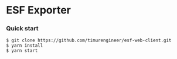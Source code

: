 # ESF Exporter
### Quick start

```
$ git clone https://github.com/timurengineer/esf-web-client.git
$ yarn install
$ yarn start
```